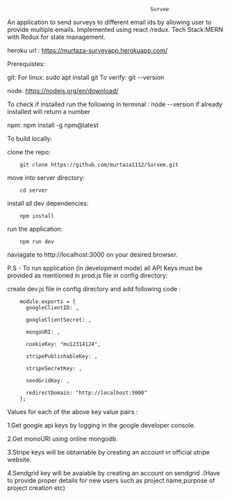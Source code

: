                                                   Survee

An application to send surveys to different email ids by allowing user to provide multiple emails.
Implemented using react /redux.
Tech Stack:MERN with Redux for state management.

heroku url : https://murtaza-surveyapp.herokuapp.com/

Prerequistes:

git:
        For linux: sudo apt install git
        To verify: git --version
        
node:   https://nodejs.org/en/download/

To check if installed run the following in terminal : 
        node --version
if already installed will return a number

npm:
        npm install -g npm@latest

To build locally:

clone the repo:

        git clone https://github.com/murtaza1112/Survee.git
        
move into server directory:
        
        cd server

install all dev dependencies:

        npm install
        
run the application:

        npm run dev

naviagate to http://localhost:3000 on your desired browser.

P.S - To run application (in development mode) all API Keys must be provided as mentioned in prod.js file in config directory: 

create dev.js file in config directory and add following code : 

        module.exports = {
          googleClientID: ,

          googleClientSecret: ,

          mongoURI: ,

          cookieKey: "mu12314124",

          stripePublishableKey: ,

          stripeSecretKey: ,

          sendGridKey: ,

          redirectDomain: "http://localhost:3000"
        };


Values for each of the above key value pairs : 

1.Get google api keys by logging in the google developer console.

2.Get monoURI using online mongodb.

3.Stripe keys will be obtainable by creating an account in official stripe website.

4.Sendgrid key will be avaiable by creating an account on sendgrid .(Have to provide proper details for new users such as project
name,purpose of project creation etc)



